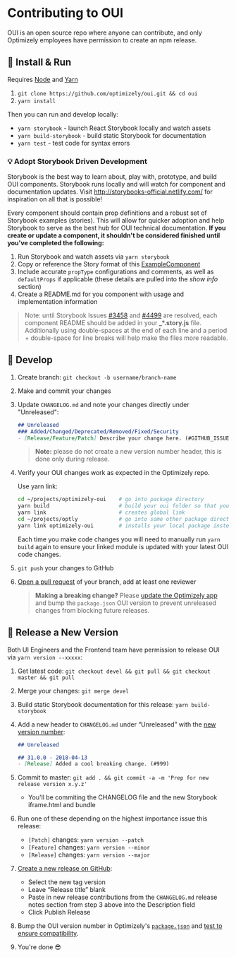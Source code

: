 # Contributing to OUI

OUI is an open source repo where anyone can contribute, and only Optimizely employees have permission to create an npm release.

## :pushpin: Install & Run

Requires [Node](https://nodejs.org/en/download/) and [Yarn](https://yarnpkg.com/lang/en/docs/install/#mac-stable)

1. `git clone https://github.com/optimizely/oui.git && cd oui`
2. `yarn install`

Then you can run and develop locally:

* `yarn storybook` - launch React Storybook locally and watch assets
* `yarn build-storybook` - build static Storybook for documentation
* `yarn test` - test code for syntax errors

### :bulb: Adopt Storybook Driven Development
Storybook is the best way to learn about, play with, prototype, and build OUI components. Storybook runs locally and will watch for component and documentation updates. Visit http://storybooks-official.netlify.com/ for inspiration on all that is possible!

Every component should contain prop definitions and a robust set of Storybook examples (stories). This will allow for quicker adoption and help Storybook to serve as the best hub for OUI technical documentation. **If you create or update a component, it shouldn't be considered finished until you've completed the following:**  

1. Run Storybook and watch assets via `yarn storybook`
2. Copy or reference the Story format of this [ExampleComponent](./data/components/ExampleComponent)
3. Include accurate `propType` configurations and comments, as well as `defaultProps` if applicable (these details are pulled into the _show info_ section)
4. Create a README.md for you component with usage and implementation information
>Note: until Storybook Issues [#3458](https://github.com/storybooks/storybook/issues/3458) and [#4499](https://github.com/storybooks/storybook/issues/4499) are resolved, each component README should be added in your **_*.story.js** file. Additionally using double-spaces at the end of each line and a period + double-space for line breaks will help make the files more readable.

## :pencil: Develop

1. Create branch: `git checkout -b username/branch-name`
2. Make and commit your changes
3. Update `CHANGELOG.md` and note your changes directly under "Unreleased":

    ```md
    ## Unreleased
    ### Added/Changed/Deprecated/Removed/Fixed/Security
    - [Release/Feature/Patch] Describe your change here. (#GITHUB_ISSUE)
    ```

    > **Note:** please do not create a new version number header, this is done only during release.

4. Verify your OUI changes work as expected in the Optimizely repo.

    Use yarn link: 

    ```sh
    cd ~/projects/optimizely-oui    # go into package directory
    yarn build                      # build your oui folder so that your latest changes are included in the linked module
    yarn link                       # creates global link
    cd ~/projects/optly             # go into some other package directory
    yarn link optimizely-oui        # installs your local package instead of a versioned module pulled from npm
    ```
    Each time you make code changes you will need to manually run `yarn build` again to ensure your linked module is updated with your latest OUI code changes.

5. `git push` your changes to GitHub
6. [Open a pull request](https://github.com/optimizely/oui/compare) of your branch, add at least one reviewer
    > **Making a breaking change?** Please [update the Optimizely app](https://github.com/optimizely/oui/issues/360) and bump the `package.json` OUI version to prevent unreleased changes from blocking future releases.

## :ship: Release a New Version

Both UI Engineers and the Frontend team have permission to release OUI via `yarn version --xxxxx`:

1. Get latest code: `git checkout devel && git pull && git checkout master && git pull`
2. Merge your changes: `git merge devel`
3. Build static Storybook documentation for this release: `yarn build-storybook`
4. Add a new header to `CHANGELOG.md` under “Unreleased” with the [new version number](https://medium.com/design-optimizely/how-to-version-your-ui-library-1c7a1b7ee23a):

    ```md
    ## Unreleased

    ## 31.0.0 - 2018-04-13
    - [Release] Added a cool breaking change. (#999)
    ```
5. Commit to master: `git add . && git commit -a -m 'Prep for new release version x.y.z'`
    * You'll be commiting the CHANGELOG file and the new Storybook iframe.html and bundle
6. Run one of these depending on the highest importance issue this release:
    * `[Patch]` changes: `yarn version --patch`
    * `[Feature]` changes: `yarn version --minor`
    * `[Release]` changes: `yarn version --major`
7. [Create a new release on GitHub](https://github.com/optimizely/oui/releases/new):
    * Select the new tag version
    * Leave “Release title” blank
    * Paste in new release contributions from the `CHANGELOG.md` release notes section from step 3 above into the Description field
    * Click Publish Release
8. Bump the OUI version number in Optimizely's [`package.json`](https://github.com/optimizely/optimizely/blob/devel/src/www/frontend/package.json) and [test to ensure compatibility](https://docs.google.com/document/d/1TTfdhCSH7mPBeUzVme99qHR-QsFg7PTKP2lGqB9Dk3Y/edit#heading=h.ktasdjfn5j1h).
9. You're done :sunglasses:
